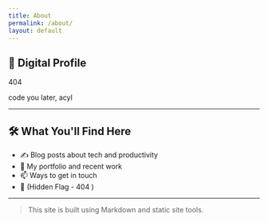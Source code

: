 ```yaml
---
title: About
permalink: /about/
layout: default
---
```

## 🔗 Digital Profile

404 

code you later, 
acyl

---
## 🛠 What You'll Find Here

- ✍️ Blog posts about tech and productivity
- 💼 My portfolio and recent work
- 📫 Ways to get in touch
- 🏁	(Hidden Flag - 404 )

---

> This site is built using Markdown and static site tools.

